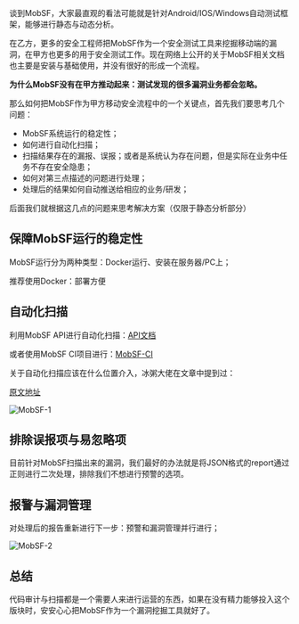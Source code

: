 谈到MobSF，大家最直观的看法可能就是针对Android/IOS/Windows自动测试框架，能够进行静态与动态分析。

在乙方，更多的安全工程师把MobSF作为一个安全测试工具来挖掘移动端的漏洞，在甲方也更多的用于安全测试工作。现在网络上公开的关于MobSF相关文档也主要是安装与基础使用，并没有很好的形成一个流程。

**为什么MobSF没有在甲方推动起来：测试发现的很多漏洞业务都会忽略。**

那么如何把MobSF作为甲方移动安全流程中的一个关键点，首先我们要思考几个问题：

* MobSF系统运行的稳定性；
* 如何进行自动化扫描；
* 扫描结果存在的漏报、误报；或者是系统认为存在问题，但是实际在业务中任务不存在安全隐患；
* 如何对第三点描述的问题进行处理；
* 处理后的结果如何自动推送给相应的业务/研发；

后面我们就根据这几点的问题来思考解决方案（仅限于静态分析部分）

## 保障MobSF运行的稳定性
MobSF运行分为两种类型：Docker运行、安装在服务器/PC上；

推荐使用Docker：部署方便

## 自动化扫描
利用MobSF API进行自动化扫描：[API文档](https://github.com/MobSF/Mobile-Security-Framework-MobSF/wiki/3.-REST-API-Documentation)

或者使用MobSF CI项目进行：[MobSF-CI](https://github.com/Soluto/mobsf-ci)

关于自动化扫描应该在什么位置介入，冰粥大佬在文章中提到过：

[原文地址](https://mp.weixin.qq.com/s/5whLNkfSUpW6zQNxQf7HqQ)


![MobSF-1](https://github.com/bloodzer0/Enterprise_Security_Build--Open_Source/blob/master/Application%20Security/Mobile%20Security/img/MobSF-1.png)


## 排除误报项与易忽略项
目前针对MobSF扫描出来的漏洞，我们最好的办法就是将JSON格式的report通过正则进行二次处理，排除我们不想进行预警的选项。

## 报警与漏洞管理
对处理后的报告重新进行下一步：预警和漏洞管理并行进行；

![MobSF-2](https://github.com/bloodzer0/Enterprise_Security_Build--Open_Source/blob/master/Application%20Security/Mobile%20Security/img/MobSF-2.png)

## 总结
代码审计与扫描都是一个需要人来进行运营的东西，如果在没有精力能够投入这个版块时，安安心心把MobSF作为一个漏洞挖掘工具就好了。
